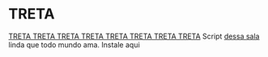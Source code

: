 TRETA
==============
<a href="http://plug.dj/treta-com-br/" target="_blank">TRETA TRETA TRETA TRETA TRETA TRETA TRETA TRETA</a>
Script <a href="http://plug.dj/treta-com-br/" target="_blank">dessa sala</a> linda que todo mundo ama.
Instale aqui
